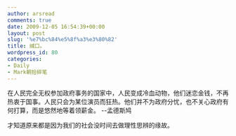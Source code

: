 ```yaml
---
author: arsread
comments: true
date: 2009-12-05 16:54:39+00:00
layout: post
slug: '%e7%bc%84%e5%8f%a3%e3%80%82'
title: 缄口。
wordpress_id: 80
categories:
- Daily
- Mark朝拾碎笔
---
```


在人民完全无权参加政府事务的国家中，人民变成冷血动物，他们迷恋金钱，不再热衷于国事。人民只会为某位演员而狂热。他们并不为政府分忧，也不关心政府有何打算，而是悠然地等着领薪金。 --孟德斯鸠  
  
才知道原来都是因为我们的社会没时间去做理性思辨的缘故。
<!--more-->
